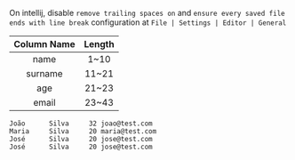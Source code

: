 On intellij, disable `remove trailing spaces on` and `ensure every saved file ends with line break` configuration at `File | Settings | Editor |
General`

| Column Name | Length |
|:-----------:|:------:|
|    name     |  1~10  |
|   surname   | 11~21  |
|     age     | 21~23  |
|    email    | 23~43  |

```text
João      Silva     32 joao@test.com       
Maria     Silva     20 maria@test.com      
José      Silva     20 jose@test.com       
José      Silva     20 jose@test.com       
```
